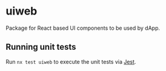# uiweb

Package for React based UI components to be used by dApp.

## Running unit tests

Run `nx test uiweb` to execute the unit tests via [Jest](https://jestjs.io).
